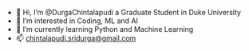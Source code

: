 - 👋 Hi, I’m @DurgaChintalapudi a Graduate Student in Duke University
- 👀 I’m interested in Coding, ML and AI
- 🌱 I’m currently learning Python and Machine Learning
- 📫 chintalapudi.sridurga@gmail.com

<!---
DurgaChintalapudi/DurgaChintalapudi is a ✨ special ✨ repository because its `README.md` (this file) appears on your GitHub profile.
You can click the Preview link to take a look at your changes.
--->
